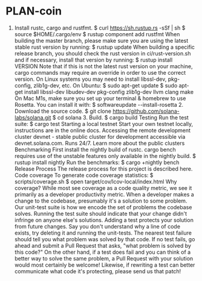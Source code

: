 # PLAN-coin
1. Install rustc, cargo and rustfmt.  $ curl https://sh.rustup.rs -sSf | sh $ source $HOME/.cargo/env $ rustup component add rustfmt When building the master branch, please make sure you are using the latest stable rust version by running:  $ rustup update When building a specific release branch, you should check the rust version in ci/rust-version.sh and if necessary, install that version by running:  $ rustup install VERSION Note that if this is not the latest rust version on your machine, cargo commands may require an override in order to use the correct version.  On Linux systems you may need to install libssl-dev, pkg-config, zlib1g-dev, etc. On Ubuntu:  $ sudo apt-get update $ sudo apt-get install libssl-dev libudev-dev pkg-config zlib1g-dev llvm clang make On Mac M1s, make sure you set up your terminal &amp; homebrew to use Rosetta. You can install it with:  $ softwareupdate --install-rosetta 2. Download the source code.  $ git clone https://github.com/solana-labs/solana.git $ cd solana 3. Build.  $ cargo build Testing  Run the test suite:  $ cargo test Starting a local testnet  Start your own testnet locally, instructions are in the online docs.  Accessing the remote development cluster  devnet - stable public cluster for development accessible via devnet.solana.com. Runs 24/7. Learn more about the public clusters Benchmarking  First install the nightly build of rustc. cargo bench requires use of the unstable features only available in the nightly build.  $ rustup install nightly Run the benchmarks:  $ cargo +nightly bench Release Process  The release process for this project is described here.  Code coverage  To generate code coverage statistics:  $ scripts/coverage.sh $ open target/cov/lcov-local/index.html Why coverage? While most see coverage as a code quality metric, we see it primarily as a developer productivity metric. When a developer makes a change to the codebase, presumably it's a solution to some problem. Our unit-test suite is how we encode the set of problems the codebase solves. Running the test suite should indicate that your change didn't infringe on anyone else's solutions. Adding a test protects your solution from future changes. Say you don't understand why a line of code exists, try deleting it and running the unit-tests. The nearest test failure should tell you what problem was solved by that code. If no test fails, go ahead and submit a Pull Request that asks, "what problem is solved by this code?" On the other hand, if a test does fail and you can think of a better way to solve the same problem, a Pull Request with your solution would most certainly be welcome! Likewise, if rewriting a test can better communicate what code it's protecting, please send us that patch!
